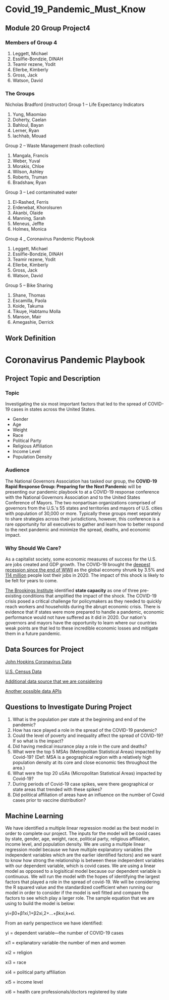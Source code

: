 # Covid_19_Pandemic_Must_Know

## Module 20 Group Project4

### Members of Group 4
1.	Leggett, Michael
2.	Essilfie-Bondzie, DINAH
3.	Teamir rezene, Yodit
4.	Ellerbe, Kimberly
5.	Gross, Jack
6.	Watson, David

### The Groups
Nicholas Bradford (instructor)
Group 1 – Life Expectancy Indicators
1.	Yung, Miaomiao
2.	Doherty, Caelan
3.	Bahloul, Bayan
4.	Lerner, Ryan
5.	lachhab, Mouad

Group 2 – Waste Management (trash collection)
1.	Mangala, Francis
2.	Weber, Yuval
3.	Morakis, Chloe
4.	Wilson, Ashley
5.	Roberts, Truman
6.	Bradshaw, Ryan

Group 3 – Led contaminated water
1.	El-Rashed, Ferris
2.	Erdenebat, Khorolsuren
3.	Akanbi, Olaide
4.	Manning, Sarah
5.	Meneus, Jeffte
6.	Holmes, Monica

Group 4 _ Coronavirus Pandemic Playbook
1.	Leggett, Michael
2.	Essilfie-Bondzie, DINAH
3.	Teamir rezene, Yodit
4.	Ellerbe, Kimberly
5.	Gross, Jack
6.	Watson, David

Group 5 – Bike Sharing
1.	Shane, Thomas
2.	Escamilla, Paola
3.	Koide, Takuma
4.	Tikuye, Habtamu Molla
5.	Manson, Mair
6.	Amegashie, Derrick


## Work Definition

# Coronavirus Pandemic Playbook

## Project Topic and Description

### Topic

Investigating the six most important factors that led to the spread of COVID-19 cases in states across the United States.
* Gender
* Age
* Weight
* Race
* Political Party
* Religious Affiliation
* Income Level
* Population Density

### Audience

The National Governors Association has tasked our group, the **COVID-19 Rapid Response Group: Preparing for the Next Pandemic** will be presenting our pandemic playbook to at a COVID-19 response conference with the National Governors Association and to the United States Conference of Mayors. The two nonpartisan organizations comprised of governors from the U.S.'s 55 states and territories and mayors of U.S. cities with population of 30,000 or more. Typically these groups meet separately to share strategies across their jurisdictions, however, this conference is a rare opportunity for all executives to gather and learn how to better respond to the next pandemic and minimize the spread, deaths, and economic impact. 

### Why Should We Care?

As a capitalist society, some economic measures of success for the U.S. are jobs created and GDP growth. The COVID-19 brought the [deepest recession since the end of WWII](https://www.brookings.edu/research/social-and-economic-impact-of-covid-19/) as the global economy shrunk by 3.5% and [114 million](https://www.weforum.org/agenda/2021/02/covid-employment-global-job-loss/) people lost their jobs in 2020. The impact of this shock is likely to be felt for years to come.

[The Brookings Institute](https://www.brookings.edu/research/social-and-economic-impact-of-covid-19/) identified **state capacity** as one of three pre-existing conditions that amplified the impact of the shock. The COVID-19 crisis posed a critical challenge for policymakers as they needed to quickly reach workers and households during the abrupt economic crisis. There is evidence that if states were more prepared to handle a pandemic, economic performance would not have suffered as it did in 2020. Our nation's governors and mayors have the opportunity to learn where our countries weak points are that led to these incredible economic losses and mitigate them in a future pandemic. 

## Data Sources for Project
[John Hopkins Coronavirus Data](https://coronavirus.jhu.edu/data/new-cases-50-states)

[U.S. Census Data](https://www.census.gov/data/developers/data-sets.html)

[Additional data source that we are considering](https://docs.google.com/document/d/10i01u6oQAUVCbk5VTL6G0rIsTF9JlO1I90XTCDXWTCA/edit)

[Another possible data APIs](https://blogs.mulesoft.com/dev-guides/track-covid-19/)

## Questions to Investigate During Project

1. What is the population per state at the beginning and end of the pandemic?
2. How has race played a role in the spread of the COVID-19 pandemic?
3. Could the level of poverty and inequality affect the spread of COVID-19? If so what is the impact?
4. Did having medical insurance play a role in the cure and deaths?
5. What were the top 5 MSAs (Metropolitan Statistical Areas) impacted by Covid-19? (Def: MSA is a geographical region with a relatively high population density at its core and close economic ties throughout the area.)
6. What were the top 20 uSAs (Micropolitan Statistical Areas) impacted by Covid-19?
7. During periods of Covid-19 case spikes, were there geographical or state areas that trended with these spikes?
8. Did political affiliation of areas have an influence on the number of Covid cases prior to vaccine distribution?
 
## Machine Learning
We have identified a multiple linear regression model as the best model in order to complete our project. The inputs for the model will be covid cases by state, gender, age, weight, race, political party, religious affiliation, income level, and population density. We are using a multiple linear regression model because we have multiple explanatory variables (the independent variables which are the earlier identified factors) and we want to know how strong the relationship is between these independent variables with our dependent variable, which is covid cases. We are using a linear model as opposed to a logisitical model because our dependent variable is continuous. We will run the model with the hopes of identifying the largest factors that played a role in the spread of covid-19. We will be considering the R squared value and the standardized coefficient when running our model in order to consider if the model is well fitted and compare the factors to see which play a larger role. The sample equation that we are using to build the model is below:

yi=β0+β1xi,1+β2xi,2+…+βkxi,k+ϵi.

From an early perspectivce we have identified:

yi = dependent variable—the number of COVID-19 cases

xi1 = explanatory variable-the number of men and women

xi2 = religion

xi3 = race

xi4 = political party affiliation

xi5 = income level

xi6 = health care professionals/doctors registered by state
